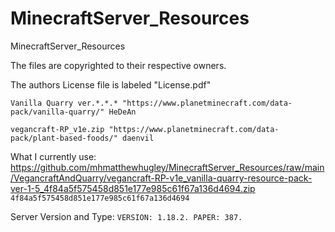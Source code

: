 # MinecraftServer_Resources

MinecraftServer_Resources

The files are copyrighted to their respective owners.

The authors License file is labeled "License.pdf"

`Vanilla Quarry ver.*.*.* "https://www.planetminecraft.com/data-pack/vanilla-quarry/" HeDeAn`

`vegancraft-RP_v1e.zip "https://www.planetminecraft.com/data-pack/plant-based-foods/" daenvil`

What I currently use:
https://github.com/mhmatthewhugley/MinecraftServer_Resources/raw/main/VegancraftAndQuarry/vegancraft-RP-v1e_vanilla-quarry-resource-pack-ver-1-5_4f84a5f575458d851e177e985c61f67a136d4694.zip
```4f84a5f575458d851e177e985c61f67a136d4694```

Server Version and Type:
```VERSION: 1.18.2. PAPER: 387.```
